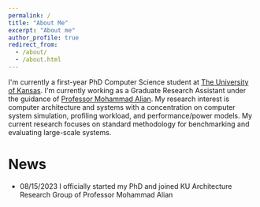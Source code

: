 ```yaml
---
permalink: /
title: "About Me"
excerpt: "About me"
author_profile: true
redirect_from: 
  - /about/
  - /about.html
---
```


I'm currently a first-year PhD Computer Science student at [The University of Kansas](https://ku.edu/). I'm currently working as a Graduate Research Assistant under the guidance of [Professor Mohammad Alian](https://alian-eecs.ku.edu/). My research interest is computer architecture and systems with a concentration on computer system simulation, profiling workload, and performance/power models. My current research focuses on standard methodology for benchmarking and evaluating large-scale systems.


News
======
* 08/15/2023 I officially started my PhD and joined KU Architecture Research Group of Professor Mohammad Alian